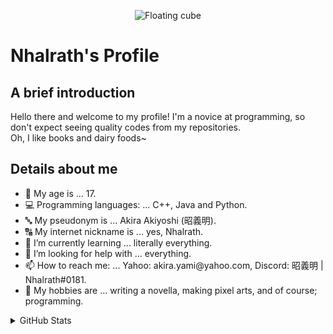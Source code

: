 <!--
**Nhalrath/Profile** is a ✨ _special_ ✨ repository because its `README.md` (this file) appears on your GitHub profile.
-->

<p align = "center">
  <img src="https://imgur.com/6AAVHpa.gif" loading="lazy" alt="Floating cube"/>
<p/>

# Nhalrath's Profile

## A brief introduction
Hello there and welcome to my profile! I'm a novice at programming, so don't expect seeing quality codes from my repositories.\
Oh, I like books and dairy foods~
<br>

## Details about me
- 🔞 My age is ... 17.
- 💻 Programming languages: ... C++, Java and Python.
- 🔤 My pseudonym is ... Akira Akiyoshi (昭義明).
- 🔠 My internet nickname is ... yes, Nhalrath.
- 🌱 I’m currently learning ... literally everything.
- 🤔 I’m looking for help with ... everything.
- 📫 How to reach me: ... Yahoo: akira.yami<span><span/>@yahoo.com, Discord: 昭義明 | Nhalrath#0181.
- 🏓 My hobbies are ... writing a novella, making pixel arts, and of course; programming.

<details>
  <summary>GitHub Stats</summary>
  
  <img src="https://github-readme-stats.vercel.app/api?username=Nhalrath&show_icons=true&hide_border=true&theme=tokyonight" loading="lazy" align="left" alt="GitHub stats"/>
  <img src="https://github-readme-stats.vercel.app/api/top-langs/?username=Nhalrath&show_icons=true&hide_border=true&theme=tokyonight" loading="lazy" align="left"alt="Most used language"/>
</details>
